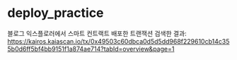 # deploy_practice

블로그 익스플로러에서 스마트 컨트랙트 배포한 트랜잭션 검색한 결과: 
https://kairos.kaiascan.io/tx/0x49503c60dbca0d5d5dd968f229610cb14c355b0d6ff5bf4bb9151f1a874ae714?tabId=overview&page=1


